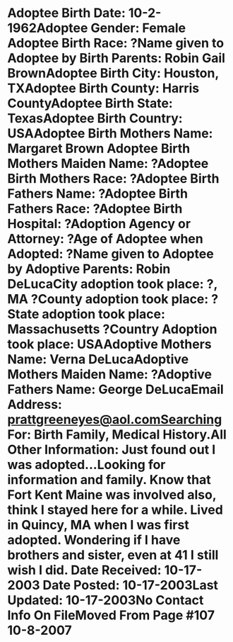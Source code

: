 # Adoptee Birth Date: 10-2-1962Adoptee Gender: Female Adoptee Birth Race: ?Name given to Adoptee by Birth Parents: Robin Gail BrownAdoptee Birth City: Houston, TXAdoptee Birth County: Harris CountyAdoptee Birth State: TexasAdoptee Birth Country: USAAdoptee Birth Mothers Name: Margaret Brown Adoptee Birth Mothers Maiden Name: ?Adoptee Birth Mothers Race: ?Adoptee Birth Fathers Name: ?Adoptee Birth Fathers Race: ?Adoptee Birth Hospital: ?Adoption Agency or Attorney: ?Age of Adoptee when Adopted: ?Name given to Adoptee by Adoptive Parents: Robin DeLucaCity adoption took place: ?, MA ?County adoption took place: ?State adoption took place: Massachusetts ?Country Adoption took place: USAAdoptive Mothers Name: Verna DeLucaAdoptive Mothers Maiden Name: ?Adoptive Fathers Name: George DeLucaEmail Address: prattgreeneyes@aol.comSearching For: Birth Family, Medical History.All Other Information: Just found out I was adopted...Looking for information and family. Know that Fort Kent Maine was involved also, think I stayed here for a while. Lived in Quincy, MA when I was first adopted. Wondering if I have brothers and sister, even at 41 I still wish I did. Date Received: 10-17-2003 Date Posted: 10-17-2003Last Updated: 10-17-2003No Contact Info On FileMoved From Page #107 10-8-2007